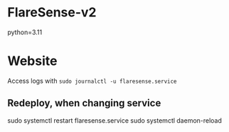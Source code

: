 # FlareSense-v2
python=3.11

# Website
Access logs with `sudo journalctl -u flaresense.service`


## Redeploy, when changing service
sudo systemctl restart flaresense.service
sudo systemctl daemon-reload